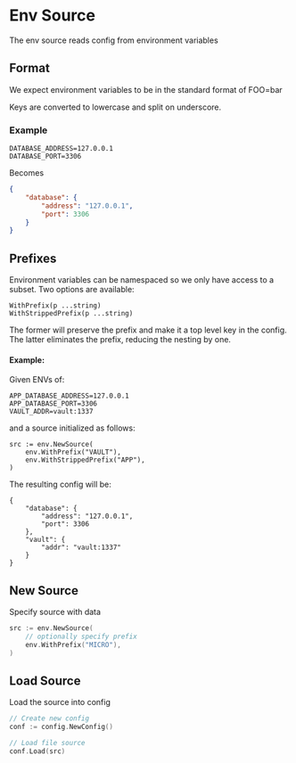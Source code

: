 # Env Source

The env source reads config from environment variables

## Format

We expect environment variables to be in the standard format of FOO=bar

Keys are converted to lowercase and split on underscore.


### Example

```
DATABASE_ADDRESS=127.0.0.1
DATABASE_PORT=3306
```

Becomes

```json
{
    "database": {
        "address": "127.0.0.1",
        "port": 3306
    }
}
```

## Prefixes

Environment variables can be namespaced so we only have access to a subset. Two options are available:

```
WithPrefix(p ...string)
WithStrippedPrefix(p ...string)
```

The former will preserve the prefix and make it a top level key in the config. The latter eliminates the prefix, reducing the nesting by one. 

#### Example:

Given ENVs of:

```
APP_DATABASE_ADDRESS=127.0.0.1
APP_DATABASE_PORT=3306
VAULT_ADDR=vault:1337
```

and a source initialized as follows:

```
src := env.NewSource(
    env.WithPrefix("VAULT"),
    env.WithStrippedPrefix("APP"),
)
```

The resulting config will be:

```
{
    "database": {
        "address": "127.0.0.1",
        "port": 3306
    },
    "vault": {
        "addr": "vault:1337"
    }
}
```


## New Source

Specify source with data

```go
src := env.NewSource(
	// optionally specify prefix
	env.WithPrefix("MICRO"),
)
```

## Load Source

Load the source into config

```go
// Create new config
conf := config.NewConfig()

// Load file source
conf.Load(src)
```
